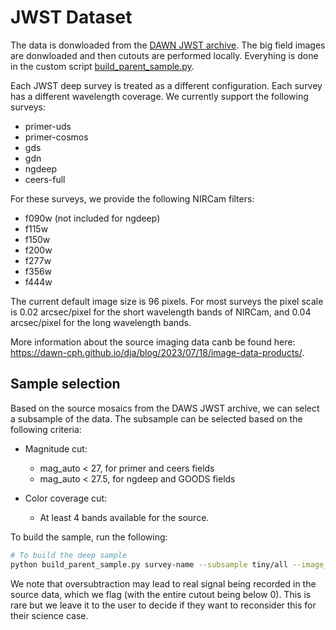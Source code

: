 # JWST Dataset

The data is donwloaded from the [DAWN JWST archive](https://dawn-cph.github.io/dja/index.html). The big field images are donwloaded and then cutouts are performed locally. Everyhing is done in the custom script [build_parent_sample.py](build_parent_sample.py).

Each JWST deep survey is treated as a different configuration. Each survey has a different wavelength coverage. We currently support the following surveys: 
- primer-uds
- primer-cosmos
- gds
- gdn
- ngdeep
- ceers-full

For these surveys, we provide the following NIRCam filters:
- f090w (not included for ngdeep)
- f115w
- f150w
- f200w
- f277w
- f356w
- f444w

The current default image size is 96 pixels. For most surveys the pixel scale is 0.02 arcsec/pixel for the short wavelength bands of NIRCam, and 0.04 arcsec/pixel for the long wavelength bands. 

More information about the source imaging data canb be found here: https://dawn-cph.github.io/dja/blog/2023/07/18/image-data-products/. 


## Sample selection

Based on the source mosaics from the DAWS JWST archive, we can select a subsample of the data. The subsample can be selected based on the following criteria:

  - Magnitude cut:
    - mag_auto < 27, for primer and ceers fields
    - mag_auto < 27.5, for ngdeep and GOODS fields

  - Color coverage cut:
    - At least 4 bands available for the source.



To build the sample, run the following:
```bash
# To build the deep sample
python build_parent_sample.py survey-name --subsample tiny/all --image_dir path/to/big/fields/are/stored default is current folder --output_dir path/to/dataset 
```

We note that oversubtraction may lead to real signal being recorded in the source data, which we flag (with the entire cutout being below 0). This is rare but we leave it to the user to decide if they want to reconsider this for their science case.
